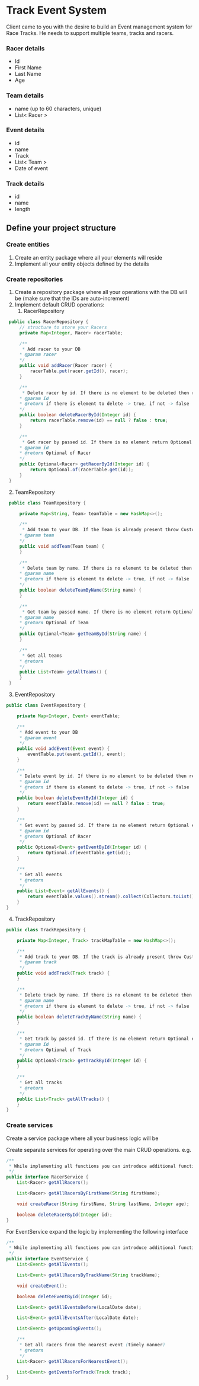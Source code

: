 # Track Event System

Client came to you with the desire to build an Event management system for Race Tracks. He needs to support multiple teams, tracks and racers.


### Racer details
 - Id
 - First Name
 - Last Name
 - Age
  
### Team details
 - name (up to 60 characters, unique)
 - List< Racer >

### Event details
 - id
 - name
 - Track
 - List< Team >
 - Date of event

### Track details
 - id
 - name
 - length

## Define your project structure

### Create entities
 1. Create an entity package where all your elements will reside
 2. Implement all your entity objects defined by the details
    
### Create repositories
 1. Create a repository package where all your operations with the DB will be (make sure that the IDs are auto-increment)
 2. Implement default CRUD operations:
    1. RacerRepository
   ``` java
    public class RacerRepository {
        // structure to store your Racers
        private Map<Integer, Racer> racerTable;

        /**
         * Add racer to your DB
        * @param racer
        */
        public void addRacer(Racer racer) {
            racerTable.put(racer.getId(), racer);
        }

        /**
         * Delete racer by id. If there is no element to be deleted then return false;
        * @param id
        * @return if there is element to delete -> true, if not -> false
        */
        public boolean deleteRacerById(Integer id) {
            return racerTable.remove(id) == null ? false : true;
        }

        /**
         * Get racer by passed id. If there is no element return Optional empty
        * @param id
        * @return Optional of Racer
        */
        public Optional<Racer> getRacerById(Integer id) {
            return Optional.of(racerTable.get(id));
        }
    }
   ```
   2. TeamRepository
   ```java
    public class TeamRepository {

        private Map<String, Team> teamTable = new HashMap<>();

        /**
         * Add team to your DB. If the Team is already present throw Custom Exception
        * @param team
        */
        public void addTeam(Team team) {
        }

        /**
         * Delete team by name. If there is no element to be deleted then return false;
        * @param name
        * @return if there is element to delete -> true, if not -> false
        */
        public boolean deleteTeamByName(String name) {
        }

        /**
         * Get team by passed name. If there is no element return Optional empty. The search is case-insensitive
        * @param name
        * @return Optional of Team
        */
        public Optional<Team> getTeamById(String name) {
        }

        /**
         * Get all teams
        * @return
        */
        public List<Team> getAllTeams() {
        }
    }

   ```
3. EventRepository
```java
public class EventRepository {

    private Map<Integer, Event> eventTable;

    /**
     * Add event to your DB
     * @param event
     */
    public void addEvent(Event event) {
        eventTable.put(event.getId(), event);
    }

    /**
     * Delete event by id. If there is no element to be deleted then return false;
     * @param id
     * @return if there is element to delete -> true, if not -> false
     */
    public boolean deleteEventById(Integer id) {
        return eventTable.remove(id) == null ? false : true;
    }

    /**
     * Get event by passed id. If there is no element return Optional empty
     * @param id
     * @return Optional of Racer
     */
    public Optional<Event> getEventById(Integer id) {
        return Optional.of(eventTable.get(id));
    }

    /**
     * Get all events
     * @return
     */
    public List<Event> getAllEvents() {
        return eventTable.values().stream().collect(Collectors.toList());
    }
}

```

4. TrackRepository
```java
public class TrackRepository {

    private Map<Integer, Track> trackMapTable = new HashMap<>();

    /**
     * Add track to your DB. If the track is already present throw Custom Exception
     * @param track
     */
    public void addTrack(Track track) {
    }

    /**
     * Delete track by name. If there is no element to be deleted then return false;
     * @param name
     * @return if there is element to delete -> true, if not -> false
     */
    public boolean deleteTrackByName(String name) {
    }

    /**
     * Get track by passed id. If there is no element return Optional empty.
     * @param id
     * @return Optional of Track
     */
    public Optional<Track> getTrackById(Integer id) {
    }

    /**
     * Get all tracks
     * @return
     */
    public List<Track> getAllTracks() {
    }
}
```

### Create services
Create a service package where all your business logic will be

Create separate services for operating over the main CRUD operations.
e.g.
```java
/**
 * While implementing all functions you can introduce additional functionalities inside the repository class
 */
public interface RacerService {
    List<Racer> getAllRacers();

    List<Racer> getAllRacersByFirstName(String firstName);

    void createRacer(String firstName, String lastName, Integer age);

    boolean deleteRacerById(Integer id);
}

```

For EventService expand the logic by implementing the following interface

```java
/**
 * While implementing all functions you can introduce additional functionalities inside the repository class
 */
public interface EventService {
    List<Event> getAllEvents();

    List<Event> getAllRacersByTrackName(String trackName);

    void createEvent();

    boolean deleteEventById(Integer id);

    List<Event> getAllEventsBefore(LocalDate date);

    List<Event> getAllEventsAfter(LocalDate date);

    List<Event> getUpcomingEvents();

    /**
     * Get all racers from the nearest event (timely manner)
     * @return
     */
    List<Racer> getAllRacersForNearestEvent();

    List<Event> getEventsForTrack(Track track);
}

```
